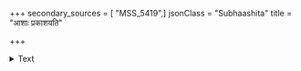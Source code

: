 +++
secondary_sources = [ "MSS_5419",]
jsonClass = "Subhaashita"
title = "आशाः प्रकाशयति"

+++

<details><summary>Text</summary>

आशाः प्रकाशयति यस्तिमिराणि भङ्क्त्वा बोधं दृशां दिशति भूरिगुणेष्वभीष्टः।  
खेदाय यस्य न परोपकृतिष्वटाट्या धीमान् नमस्यति न कस्तमिनं प्रशस्यम्॥
</details>
